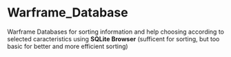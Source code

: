 # Warframe_Database
Warframe Databases for sorting information and help choosing according to selected caracteristics using __SQLite Browser__ (sufficent for sorting, but too basic for better and more efficient sorting)
